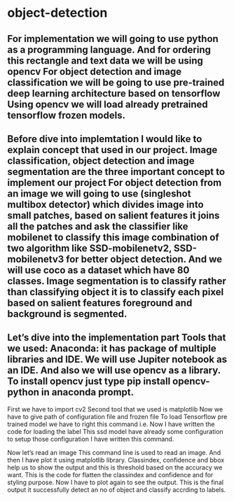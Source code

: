 # object-detection

For implementation we will going to use python as a programming language.
And for ordering this rectangle and text data we will be using opencv
For object detection and image classification we will be going to use pre-trained deep learning architecture based on tensorflow
Using opencv we will load already pretrained tensorflow frozen models.
-----------------------------------------------------------------------------------------------------------------------------------
Before dive into implemtation I would like to explain concept that used in our project.
Image classification, object detection and image segmentation are the three important concept to implement our project
For object detection from an image we will going to use (singleshot multibox detector) which divides image into small patches, based on salient features it joins all the patches and ask the classifier like mobilenet to classify this image combination of two algorithm like SSD-mobilenetv2, SSD-mobilenetv3 for better object detection. And we will use coco as a dataset which have 80 classes.
Image segmentation is to classify rather than classifying object it is to classify each pixel based on salient features foreground and background is segmented.
------------------------------------------------------------------------------------------------------------------------------------
Let’s dive into the implementation part
Tools that we used:
Anaconda: it has package of multiple libraries and IDE.
We will use Jupiter notebook as an IDE.
And also we will use opencv as a library. To install opencv just type pip install opencv-python in anaconda prompt.
-------------------------------------------------------------------------------------------------------------------------------------- 
First we have to import cv2
Second tool that we used is matplotlib
Now we have to give path of configuration file and frozen file
To load Tensorflow pre trained model we have to right this command i.e.
Now I have written the code for loading the label 
This ssd model have already some configuration to setup those configuration I have written this command.
 
Now let’s read an image
This command line is used to read an image.
And then I have plot it using matplotlib library.
Classindex, confidence and bbox help us to show the output and this is threshold based on the accuracy we want.
This is the code for flatten the classindex and confidence and for styling purpose.
Now I have to plot again to see the output.
This is the final output it successfully detect an no of object and classify accrding to labels.



